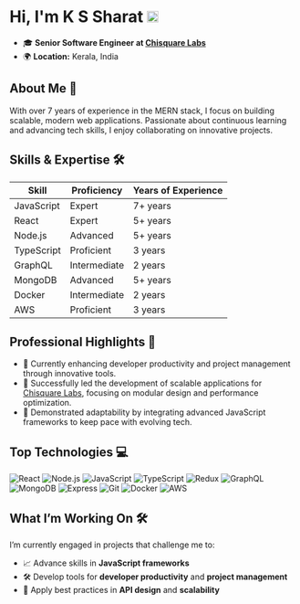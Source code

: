 # Hi, I'm K S Sharat <img src="https://github.com/sharatks26/sharatks26/assets/19923424/665b6f76-e5d4-4d2f-98ff-07f656d50242" alt="Icon" width="20" height="20">

- 🎓 **Senior Software Engineer at [Chisquare Labs](https://www.linkedin.com/company/chisquarelabs/)**
- 🌍 **Location:** Kerala, India


## About Me 🌟
With over 7 years of experience in the MERN stack, I focus on building scalable, modern web applications. Passionate about continuous learning and advancing tech skills, I enjoy collaborating on innovative projects.


## Skills & Expertise 🛠️
| **Skill**               | **Proficiency**       | **Years of Experience** |
|-------------------------|-----------------------|-------------------------|
| JavaScript              | Expert                | 7+ years                |
| React                   | Expert                | 5+ years                |
| Node.js                 | Advanced              | 5+ years                |
| TypeScript              | Proficient            | 3 years                 |
| GraphQL                 | Intermediate          | 2 years                 |
| MongoDB                 | Advanced              | 5+ years                |
| Docker                  | Intermediate          | 2 years                 |
| AWS                     | Proficient            | 3 years                 |


## Professional Highlights 🚀
- 🌱 Currently enhancing developer productivity and project management through innovative tools.
- 💼 Successfully led the development of scalable applications for [Chisquare Labs](https://www.linkedin.com/company/chisquarelabs/), focusing on modular design and performance optimization.
- 🔄 Demonstrated adaptability by integrating advanced JavaScript frameworks to keep pace with evolving tech.


## Top Technologies 💻
![React](https://img.shields.io/badge/-React-61DAFB?style=for-the-badge&logo=react) 
![Node.js](https://img.shields.io/badge/-Node.js-339933?style=for-the-badge&logo=node.js)
![JavaScript](https://img.shields.io/badge/-JavaScript-F7DF1E?style=for-the-badge&logo=javascript)
![TypeScript](https://img.shields.io/badge/-TypeScript-3178C6?style=for-the-badge&logo=typescript)
![Redux](https://img.shields.io/badge/-Redux-764ABC?style=for-the-badge&logo=redux)
![GraphQL](https://img.shields.io/badge/-GraphQL-E10098?style=for-the-badge&logo=graphql)
![MongoDB](https://img.shields.io/badge/-MongoDB-47A248?style=for-the-badge&logo=mongodb)
![Express](https://img.shields.io/badge/-Express-000000?style=for-the-badge&logo=express)
![Git](https://img.shields.io/badge/-Git-F05032?style=for-the-badge&logo=git)
![Docker](https://img.shields.io/badge/-Docker-2496ED?style=for-the-badge&logo=docker)
![AWS](https://img.shields.io/badge/-AWS-232F3E?style=for-the-badge&logo=amazon-aws)


## What I’m Working On 🛠️
I’m currently engaged in projects that challenge me to:
- 📈 Advance skills in **JavaScript frameworks**
- 🛠 Develop tools for **developer productivity** and **project management**
- 🔧 Apply best practices in **API design** and **scalability**


<!--
## GitHub Stats 📈
![GitHub Stats](https://github-readme-stats.vercel.app/api?username=sharatks26)



- 🔭 I’m currently working on Chisquare Labs
- 🌱 I’m currently learning NextJs
- 📫 How to reach me: sharatks26@gmail.com
Here are some ideas to get you started:

- 🔭 I’m currently working on ...
- 🌱 I’m currently learning ...
- 👯 I’m looking to collaborate on ...
- 🤔 I’m looking for help with ...
- 💬 Ask me about ...
- 📫 How to reach me: ...
- 😄 Pronouns: ...
- ⚡ Fun fact: ...
-->
